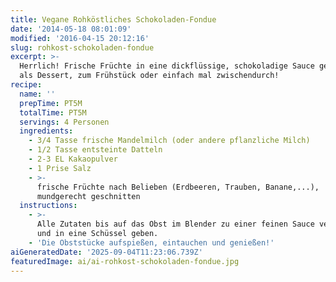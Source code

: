 ```yaml
---
title: Vegane Rohköstliches Schokoladen-Fondue
date: '2014-05-18 08:01:09'
modified: '2016-04-15 20:12:16'
slug: rohkost-schokoladen-fondue
excerpt: >-
  Herrlich! Frische Früchte in eine dickflüssige, schokoladige Sauce gedippt, ob
  als Dessert, zum Frühstück oder einfach mal zwischendurch!
recipe:
  name: ''
  prepTime: PT5M
  totalTime: PT5M
  servings: 4 Personen
  ingredients:
    - 3/4 Tasse frische Mandelmilch (oder andere pflanzliche Milch)
    - 1/2 Tasse entsteinte Datteln
    - 2-3 EL Kakaopulver
    - 1 Prise Salz
    - >-
      frische Früchte nach Belieben (Erdbeeren, Trauben, Banane,...),
      mundgerecht geschnitten
  instructions:
    - >-
      Alle Zutaten bis auf das Obst im Blender zu einer feinen Sauce vermixen
      und in eine Schüssel geben.
    - 'Die Obststücke aufspießen, eintauchen und genießen!'
aiGeneratedDate: '2025-09-04T11:23:06.739Z'
featuredImage: ai/ai-rohkost-schokoladen-fondue.jpg
---
```


